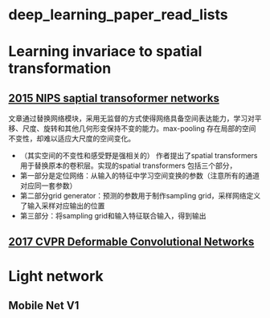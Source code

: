 # deep_learning_paper_read_lists

# Learning invariace to spatial transformation
## [2015 NIPS saptial transoformer networks](https://proceedings.neurips.cc/paper/2015/file/33ceb07bf4eeb3da587e268d663aba1a-Paper.pdf)
文章通过替换网络模块，采用无监督的方式使得网络具备空间表达能力，学习对平移、尺度、旋转和其他几何形变保持不变的能力。max-pooling 存在局部的空间不变性，却难以适应大尺度的空间变化。
* （其实空间的不变性和感受野是强相关的）
作者提出了spatial transformers 用于替换原本的卷积层。实现的spatial transformers 包括三个部分，
* 第一部分是定位网络：从输入的特征中学习空间变换的参数（注意所有的通道对应同一套参数）
* 第二部分grid generator：预测的参数用于制作sampling grid，采样网络定义了输入采样对应输出的位置
* 第三部分：将sampling grid和输入特征联合输入，得到输出

## [2017 CVPR Deformable Convolutional Networks](https://openaccess.thecvf.com/content_ICCV_2017/papers/Dai_Deformable_Convolutional_Networks_ICCV_2017_paper.pdf)

# Light network
## Mobile Net V1
